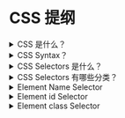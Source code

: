 # CSS 提纲

<details>
<summary>CSS 是什么？</summary>

CSS (Cascading Style Sheet) 负责网页的样式。所谓的层叠，指的是网页内层的样式默认继承外层的样式。
</details>

<details>
<summary>CSS Syntax？</summary>

示例：将 `<h1>` 字体大小设置为 `12px`
<pre>
selector     declaration
  h1      {font-size: 12px; color: blue;}
           property   value
</pre>
</details>

<details>
<summary>CSS Selectors 是什么？</summary>

选择器，指的是选择某个 HTML 标签，进而对其设置样式。
</details>

<details>
<summary>CSS Selectors 有哪些分类？</summary>

- Simple selectors (select elements based on element name, id, class)
- Combinator selectors (select elements based on a specific relationship between them)
- Pseudo-class selectors (select elements based on a certain state)
- Pseudo-elements selectors (select and style a part of an element)
- Attribute selectors (select elements based on an attribute or attribute value)
</details>

<details>
<summary>Element Name Selector</summary>

```html
<p>段落</p>
```
```css
p {
  text-align: center;
  color: red;
}
```
</details>

<details>
<summary>Element id Selector</summary>
每个 HTML 元素的 id 是唯一的，所以通过 id 选择器设置的样式仅对此元素有效。

```html
<p id="para1">段落</p>
```
```css
#para1 {
  text-align: center;
  color: red;
}
```
> id 不能以数字开头
</details>

<details>
<summary>Element class Selector</summary>
一个 class 可以为多个 HTML 元素设置样式，故可通过 class 为多个元素设置相同样式。

```html
<p class="center">段落1</p>
<span class="center">段落2</span>
```
```css
.center {
  text-align: center;
  color: red;
}
```

可以通过 class 只对某个 HTML 元素的设置样式。
```css
p.center {
  text-align: center;
  color: red;
}
```
</details>



